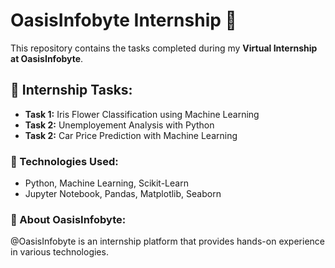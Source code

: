 # OasisInfobyte Internship 🚀

This repository contains the tasks completed during my **Virtual Internship at OasisInfobyte**.

## 📂 Internship Tasks:
- **Task 1:** Iris Flower Classification using Machine Learning
- **Task 2:** Unemployement Analysis with Python
- **Task 2:** Car Price Prediction with Machine Learning


### 🔧 Technologies Used:
- Python, Machine Learning, Scikit-Learn
- Jupyter Notebook, Pandas, Matplotlib, Seaborn

### 📌 About OasisInfobyte:
@OasisInfobyte is an internship platform that provides hands-on experience in various technologies.
